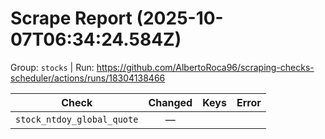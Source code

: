# Scrape Report (2025-10-07T06:34:24.584Z)

Group: `stocks`  |  Run: https://github.com/AlbertoRoca96/scraping-checks-scheduler/actions/runs/18304138466

| Check | Changed | Keys | Error |
|---|:---:|:--|:--|
| `stock_ntdoy_global_quote` | — |  |  |
